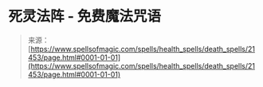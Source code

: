 <!--yml

category: 未分类

date: 2024-06-12 19:04:57

-->

# 死灵法阵 - 免费魔法咒语

> 来源：[https://www.spellsofmagic.com/spells/health_spells/death_spells/21453/page.html#0001-01-01](https://www.spellsofmagic.com/spells/health_spells/death_spells/21453/page.html#0001-01-01)
